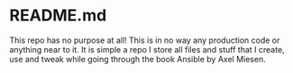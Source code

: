 # README.md

This repo has no purpose at all! This is in no way any production code or
anything near to it. It is simple a repo I store all files and stuff that I
create, use and tweak while going through the book Ansible by Axel Miesen.
